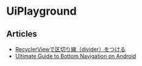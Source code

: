 # UiPlayground

## Articles
- [RecyclerViewで区切り線（divider）をつける](http://hachy.hatenablog.jp/entry/2016/12/26/145820)
- [Ultimate Guide to Bottom Navigation on Android](https://android.jlelse.eu/ultimate-guide-to-bottom-navigation-on-android-75e4efb8105f)
